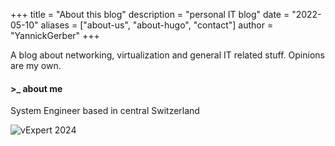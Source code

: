 +++
title = "About this blog"
description = "personal IT blog"
date = "2022-05-10"
aliases = ["about-us", "about-hugo", "contact"]
author = "YannickGerber"
+++

A blog about networking, virtualization and general IT related stuff. Opinions are my own.

#### >_    about me

System Engineer based in central Switzerland 

![vExpert 2024](https://vexpert.vmware.com/directory/11762/vexpert-badge-year.png)
